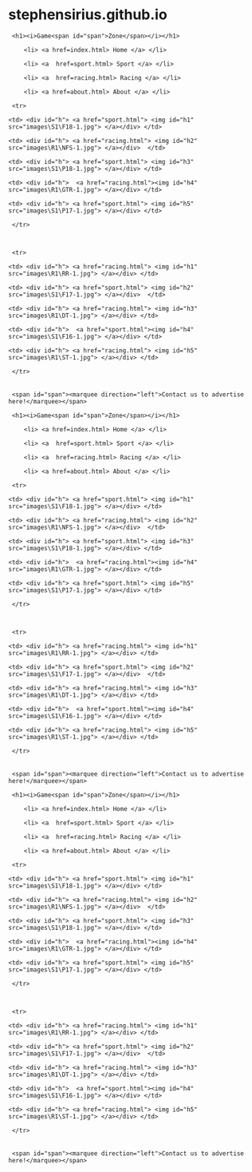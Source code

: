 # stephensirius.github.io
<html>

<head>

  <link rel="stylesheet" type="text/css" href="bodyStyle.css">

  <link rel="stylesheet" type="text/css" href="Cstyle.css">

  <link rel="stylesheet" type="text/css" href="showImageTablestyle.css">

</head>

<body id="bodyH">

<div id="mySite">



<div id="header">

        

	 <h1><i>Game<span id="span">Zone</span></i></h1>



        

</div>

<div id="menu">

  <ul>

     <li> <a href=index.html> Home </a> </li>

     <li> <a  href=sport.html> Sport </a> </li>

     <li> <a  href=racing.html> Racing </a> </li>

     <li> <a href=about.html> About </a> </li>

</ul>

</div> <!-- end of Menu-->



<div id="content">



<div id="showAll">

 <table>

     <tr>

	<td> <div id="h"> <a href="sport.html"> <img id="h1" src="images\S1\F18-1.jpg"> </a></div> </td>

	<td> <div id="h"> <a href="racing.html"> <img id="h2" src="images\R1\NFS-1.jpg"> </a></div>  </td>	

	<td> <div id="h"> <a href="sport.html"> <img id="h3" src="images\S1\P18-1.jpg"> </a></div> </td>

	<td> <div id="h">  <a href="racing.html"><img id="h4" src="images\R1\GTR-1.jpg"> </a></div> </td>

	<td> <div id="h"> <a href="sport.html"> <img id="h5" src="images\S1\P17-1.jpg"> </a></div> </td>

     </tr>



     <tr>

	<td> <div id="h"> <a href="racing.html"> <img id="h1" src="images\R1\RR-1.jpg"> </a></div> </td>

	<td> <div id="h"> <a href="sport.html"> <img id="h2" src="images\S1\F17-1.jpg"> </a></div>  </td>	

	<td> <div id="h"> <a href="racing.html"> <img id="h3" src="images\R1\DT-1.jpg"> </a></div> </td>

	<td> <div id="h">  <a href="sport.html"><img id="h4" src="images\S1\F16-1.jpg"> </a></div> </td>

	<td> <div id="h"> <a href="racing.html"> <img id="h5" src="images\R1\ST-1.jpg"> </a></div> </td>

     </tr>

</table>



</div> <!-- end of showAll -->

</div> <!-- end of content -->



<div id="footer">

     <span id="span"><marquee direction="left">Contact us to advertise here!</marquee></span>    

</div>



</div>  <!-- end of mySite -->

</body>

</html>

<html>

<head>

  <link rel="stylesheet" type="text/css" href="bodyStyle.css">

  <link rel="stylesheet" type="text/css" href="Cstyle.css">

  <link rel="stylesheet" type="text/css" href="showImageTablestyle.css">

</head>

<body id="bodyH">

<div id="mySite">



<div id="header">

        

	 <h1><i>Game<span id="span">Zone</span></i></h1>



        

</div>

<div id="menu">

  <ul>

     <li> <a href=index.html> Home </a> </li>

     <li> <a  href=sport.html> Sport </a> </li>

     <li> <a  href=racing.html> Racing </a> </li>

     <li> <a href=about.html> About </a> </li>

</ul>

</div> <!-- end of Menu-->



<div id="content">



<div id="showAll">

 <table>

     <tr>

	<td> <div id="h"> <a href="sport.html"> <img id="h1" src="images\S1\F18-1.jpg"> </a></div> </td>

	<td> <div id="h"> <a href="racing.html"> <img id="h2" src="images\R1\NFS-1.jpg"> </a></div>  </td>	

	<td> <div id="h"> <a href="sport.html"> <img id="h3" src="images\S1\P18-1.jpg"> </a></div> </td>

	<td> <div id="h">  <a href="racing.html"><img id="h4" src="images\R1\GTR-1.jpg"> </a></div> </td>

	<td> <div id="h"> <a href="sport.html"> <img id="h5" src="images\S1\P17-1.jpg"> </a></div> </td>

     </tr>



     <tr>

	<td> <div id="h"> <a href="racing.html"> <img id="h1" src="images\R1\RR-1.jpg"> </a></div> </td>

	<td> <div id="h"> <a href="sport.html"> <img id="h2" src="images\S1\F17-1.jpg"> </a></div>  </td>	

	<td> <div id="h"> <a href="racing.html"> <img id="h3" src="images\R1\DT-1.jpg"> </a></div> </td>

	<td> <div id="h">  <a href="sport.html"><img id="h4" src="images\S1\F16-1.jpg"> </a></div> </td>

	<td> <div id="h"> <a href="racing.html"> <img id="h5" src="images\R1\ST-1.jpg"> </a></div> </td>

     </tr>

</table>



</div> <!-- end of showAll -->

</div> <!-- end of content -->



<div id="footer">

     <span id="span"><marquee direction="left">Contact us to advertise here!</marquee></span>    

</div>



</div>  <!-- end of mySite -->

</body>

</html>

<html>

<head>

  <link rel="stylesheet" type="text/css" href="bodyStyle.css">

  <link rel="stylesheet" type="text/css" href="Cstyle.css">

  <link rel="stylesheet" type="text/css" href="showImageTablestyle.css">

</head>

<body id="bodyH">

<div id="mySite">



<div id="header">

        

	 <h1><i>Game<span id="span">Zone</span></i></h1>



        

</div>

<div id="menu">

  <ul>

     <li> <a href=index.html> Home </a> </li>

     <li> <a  href=sport.html> Sport </a> </li>

     <li> <a  href=racing.html> Racing </a> </li>

     <li> <a href=about.html> About </a> </li>

</ul>

</div> <!-- end of Menu-->



<div id="content">



<div id="showAll">

 <table>

     <tr>

	<td> <div id="h"> <a href="sport.html"> <img id="h1" src="images\S1\F18-1.jpg"> </a></div> </td>

	<td> <div id="h"> <a href="racing.html"> <img id="h2" src="images\R1\NFS-1.jpg"> </a></div>  </td>	

	<td> <div id="h"> <a href="sport.html"> <img id="h3" src="images\S1\P18-1.jpg"> </a></div> </td>

	<td> <div id="h">  <a href="racing.html"><img id="h4" src="images\R1\GTR-1.jpg"> </a></div> </td>

	<td> <div id="h"> <a href="sport.html"> <img id="h5" src="images\S1\P17-1.jpg"> </a></div> </td>

     </tr>



     <tr>

	<td> <div id="h"> <a href="racing.html"> <img id="h1" src="images\R1\RR-1.jpg"> </a></div> </td>

	<td> <div id="h"> <a href="sport.html"> <img id="h2" src="images\S1\F17-1.jpg"> </a></div>  </td>	

	<td> <div id="h"> <a href="racing.html"> <img id="h3" src="images\R1\DT-1.jpg"> </a></div> </td>

	<td> <div id="h">  <a href="sport.html"><img id="h4" src="images\S1\F16-1.jpg"> </a></div> </td>

	<td> <div id="h"> <a href="racing.html"> <img id="h5" src="images\R1\ST-1.jpg"> </a></div> </td>

     </tr>

</table>



</div> <!-- end of showAll -->

</div> <!-- end of content -->



<div id="footer">

     <span id="span"><marquee direction="left">Contact us to advertise here!</marquee></span>    

</div>



</div>  <!-- end of mySite -->

</body>

</html>

